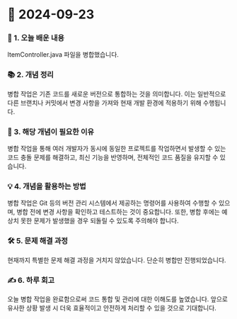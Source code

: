 # 📅 2024-09-23

### 📖 1. 오늘 배운 내용
ItemController.java 파일을 병합했습니다.

### 📚 2. 개념 정리
병합 작업은 기존 코드를 새로운 버전으로 통합하는 것을 의미합니다. 이는 일반적으로 다른 브랜치나 커밋에서 변경 사항을 가져와 현재 개발 환경에 적용하기 위해 수행됩니다.

### 🤔 3. 해당 개념이 필요한 이유
병합 작업을 통해 여러 개발자가 동시에 동일한 프로젝트를 작업하면서 발생할 수 있는 코드 충돌 문제를 해결하고, 최신 기능을 반영하며, 전체적인 코드 품질을 유지할 수 있습니다.

### 💡 4. 개념을 활용하는 방법
병합 작업은 Git 등의 버전 관리 시스템에서 제공하는 명령어를 사용하여 수행할 수 있으며, 병합 전에 변경 사항을 확인하고 테스트하는 것이 중요합니다. 또한, 병합 후에는 예상치 못한 문제가 발생했을 경우 되돌릴 수 있도록 주의해야 합니다.

### 🛠️ 5. 문제 해결 과정
현재까지 특별한 문제 해결 과정을 거치지 않았습니다. 단순히 병합만 진행되었습니다.

### ✍️ 6. 하루 회고
오늘 병합 작업을 완료함으로써 코드 통합 및 관리에 대한 이해도를 높였습니다. 앞으로 유사한 상황 발생 시 더욱 효율적이고 안전하게 처리할 수 있을 것으로 기대합니다.